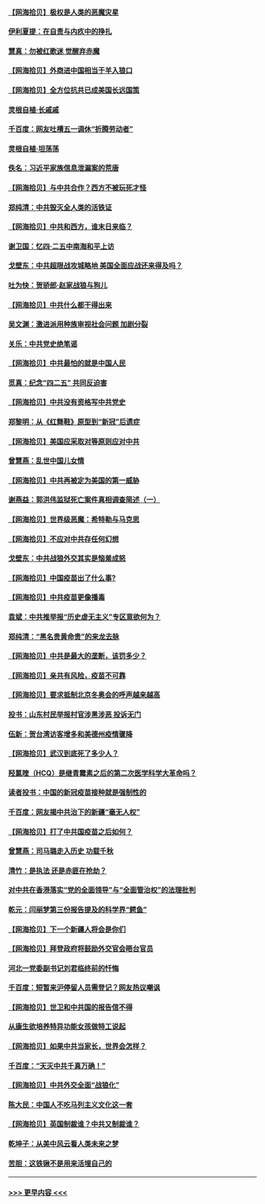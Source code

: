 #### [【网海拾贝】极权是人类的恶魔灾星](../pages/nsc993/n12910697.md?t=04290502) 
#### [伊利夏提：在自责与内疚中的挣扎](../pages/nsc993/n12910493.md?t=04290502) 
#### [慧真：勿被红歌迷 觉醒弃赤魔](../pages/nsc993/n12910485.md?t=04290502) 
#### [【网海拾贝】外商进中国相当于羊入狼口](../pages/nsc993/n12908274.md?t=04290502) 
#### [【网海拾贝】全方位抗共已成美国长远国策](../pages/nsc993/n12906878.md?t=04290502) 
#### [灵根自植‧长戚戚](../pages/nsc993/n12905585.md?t=04290502) 
#### [千百度：网友吐槽五一调休“折腾劳动者”](../pages/nsc993/n12905934.md?t=04290502) 
#### [灵根自植‧坦荡荡](../pages/nsc993/n12905562.md?t=04290502) 
#### [佚名：习近平家族信息泄漏案的荒唐](../pages/nsc993/n12904705.md?t=04290502) 
#### [【网海拾贝】与中共合作？西方不被玩死才怪](../pages/nsc993/n12903873.md?t=04290502) 
#### [郑纯清：中共毁灭全人类的活铁证](../pages/nsc993/n12903785.md?t=04290502) 
#### [【网海拾贝】中共和西方，谁末日来临？](../pages/nsc993/n12903482.md?t=04290502) 
#### [谢卫国：忆四‧二五中南海和平上访](../pages/nsc993/n12902192.md?t=04290502) 
#### [戈壁东：中共超限战攻城略地 美国全面应战还来得及吗？](../pages/nsc993/n12902297.md?t=04290502) 
#### [吐为快：贺骄郎‧赵家战狼与狗儿](../pages/nsc993/n12902280.md?t=04290502) 
#### [【网海拾贝】中共什么都干得出来](../pages/nsc993/n12897500.md?t=04290502) 
#### [吴文渊：激进派用种族审视社会问题 加剧分裂](../pages/nsc993/n12893881.md?t=04290502) 
#### [关乐：中共党史绝笔谣](../pages/nsc993/n12897270.md?t=04290502) 
#### [【网海拾贝】中共最怕的就是中国人民](../pages/nsc993/n12894705.md?t=04290502) 
#### [觅真：纪念“四二五” 共同反迫害](../pages/nsc993/n12894553.md?t=04290502) 
#### [【网海拾贝】中共没有资格写中共党史](../pages/nsc993/n12892231.md?t=04290502) 
#### [郑黎明：从《红舞鞋》原型到“新冠”后遗症](../pages/nsc993/n12890469.md?t=04290502) 
#### [【网海拾贝】美国应采取对等原则应对中共](../pages/nsc993/n12889176.md?t=04290502) 
#### [曾慧燕：乱世中国儿女情](../pages/nsc993/n12887931.md?t=04290502) 
#### [【网海拾贝】中共再被定为美国的第一威胁](../pages/nsc993/n12887580.md?t=04290502) 
#### [谢燕益：郭洪伟监狱死亡案件真相调查简述（一）](../pages/nsc993/n12885648.md?t=04290502) 
#### [【网海拾贝】世界级恶魔：希特勒与马克思](../pages/nsc993/n12884062.md?t=04290502) 
#### [【网海拾贝】不应对中共存任何幻想](../pages/nsc993/n12881460.md?t=04290502) 
#### [戈壁东：中共战狼外交其实是恼羞成怒](../pages/nsc993/n12880392.md?t=04290502) 
#### [【网海拾贝】中国疫苗出了什么事?](../pages/nsc993/n12879124.md?t=04290502) 
#### [【网海拾贝】中共疫苗更像播毒](../pages/nsc993/n12876631.md?t=04290502) 
#### [袁斌：中共推举报“历史虚无主义”专区意欲何为？](../pages/nsc993/n12876530.md?t=04290502) 
#### [郑纯清：“黑名贵黄命贵”的来龙去脉](../pages/nsc993/n12875589.md?t=04290502) 
#### [【网海拾贝】中共是最大的垄断，该罚多少？](../pages/nsc993/n12874006.md?t=04290502) 
#### [【网海拾贝】亲共有风险，疫苗不可靠](../pages/nsc993/n12872224.md?t=04290502) 
#### [【网海拾贝】要求抵制北京冬奥会的呼声越来越高](../pages/nsc993/n12868962.md?t=04290502) 
#### [投书：山东村民举报村官涉黑涉恶 投诉无门](../pages/nsc993/n12869726.md?t=04290502) 
#### [伍新：贺台湾访客增多和美德州疫情骤降](../pages/nsc993/n12865651.md?t=04290502) 
#### [【网海拾贝】武汉到底死了多少人？](../pages/nsc993/n12863707.md?t=04290502) 
#### [羟氯喹（HCQ）是继青霉素之后的第二次医学科学大革命吗？](../pages/nsc993/n12638564.md?t=04290502) 
#### [读者投书：中国的新冠疫苗接种就是强制性的](../pages/nsc993/n12859932.md?t=04290502) 
#### [千百度：网友揭中共治下的新疆“毫无人权”](../pages/nsc993/n12858385.md?t=04290502) 
#### [【网海拾贝】打了中共国疫苗之后如何？](../pages/nsc993/n12857866.md?t=04290502) 
#### [曾慧燕：司马璐走入历史 功载千秋](../pages/nsc993/n12856996.md?t=04290502) 
#### [清竹：是执法 还是赤匪在抢劫？](../pages/nsc993/n12856952.md?t=04290502) 
#### [对中共在香港落实“党的全面领导”与“全面管治权”的法理批判](../pages/nsc993/n12856929.md?t=04290502) 
#### [乾元：闫丽梦第三份报告提及的科学界“鳄鱼”](../pages/nsc993/n12855985.md?t=04290502) 
#### [【网海拾贝】下一个新疆人将会是你们](../pages/nsc993/n12855864.md?t=04290502) 
#### [【网海拾贝】拜登政府将鼓励外交官会晤台官员](../pages/nsc993/n12853615.md?t=04290502) 
#### [河北一党委副书记刘君临终前的忏悔](../pages/nsc993/n12849420.md?t=04290502) 
#### [千百度：短暂来沪停留人员需登记？网友热议嘲讽](../pages/nsc993/n12853497.md?t=04290502) 
#### [【网海拾贝】世卫和中共国的报告信不得](../pages/nsc993/n12850902.md?t=04290502) 
#### [从康生欲培养特异功能女孩做特工说起](../pages/nsc993/n12849289.md?t=04290502) 
#### [【网海拾贝】如果中共当家长，世界会怎样？](../pages/nsc993/n12848436.md?t=04290502) 
#### [千百度：“天灭中共千真万确！”](../pages/nsc993/n12845659.md?t=04290502) 
#### [【网海拾贝】中共外交全面“战狼化”](../pages/nsc993/n12845607.md?t=04290502) 
#### [陈大民：中国人不吃马列主义文化这一套](../pages/nsc993/n12842496.md?t=04290502) 
#### [【网海拾贝】英国制裁谁？中共又制裁谁？](../pages/nsc993/n12840909.md?t=04290502) 
#### [乾坤子：从美中风云看人类未来之梦](../pages/nsc993/n12840590.md?t=04290502) 
#### [苦胆：这铁锹不是用来活埋自己的](../pages/nsc993/n12839512.md?t=04290502) 

----
#### [ >>> 更早内容 <<< ](../indexes/nsc993-earlier.md)
